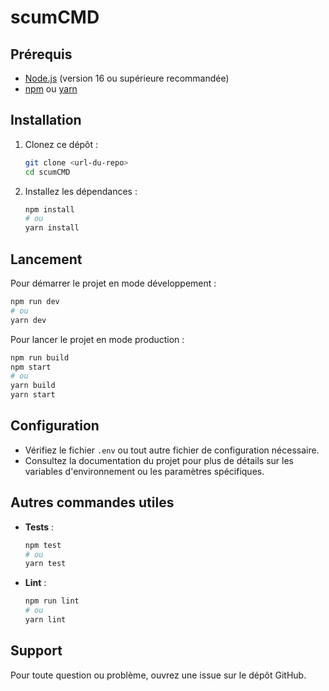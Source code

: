 # scumCMD

## Prérequis

- [Node.js](https://nodejs.org/) (version 16 ou supérieure recommandée)
- [npm](https://www.npmjs.com/) ou [yarn](https://yarnpkg.com/)

## Installation

1. Clonez ce dépôt :
   ```bash
   git clone <url-du-repo>
   cd scumCMD
   ```

2. Installez les dépendances :
   ```bash
   npm install
   # ou
   yarn install
   ```

## Lancement

Pour démarrer le projet en mode développement :
```bash
npm run dev
# ou
yarn dev
```

Pour lancer le projet en mode production :
```bash
npm run build
npm start
# ou
yarn build
yarn start
```

## Configuration

- Vérifiez le fichier `.env` ou tout autre fichier de configuration nécessaire.
- Consultez la documentation du projet pour plus de détails sur les variables d'environnement ou les paramètres spécifiques.

## Autres commandes utiles

- **Tests** :
  ```bash
  npm test
  # ou
  yarn test
  ```
- **Lint** :
  ```bash
  npm run lint
  # ou
  yarn lint
  ```

## Support

Pour toute question ou problème, ouvrez une issue sur le dépôt GitHub.
